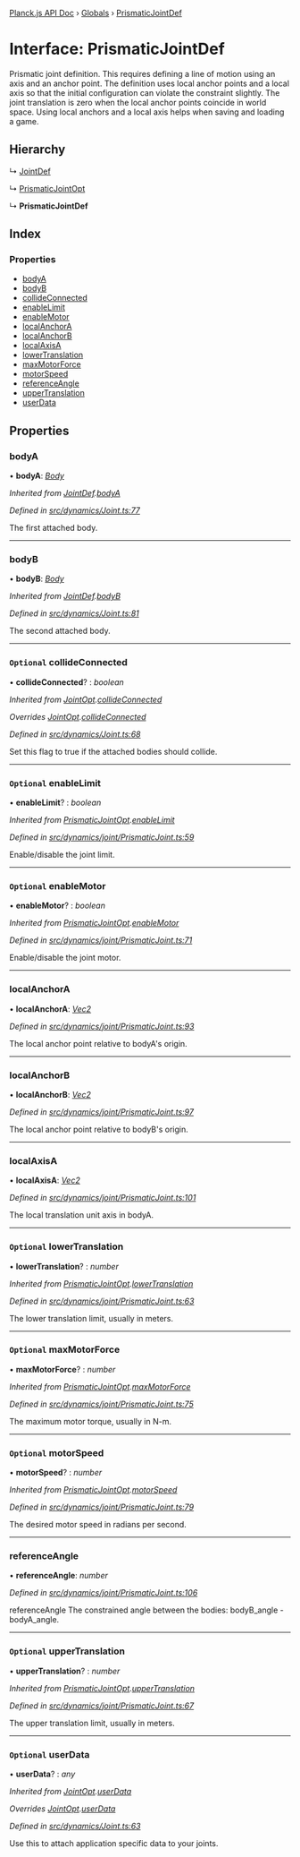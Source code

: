 [Planck.js API Doc](../README.md) › [Globals](../globals.md) › [PrismaticJointDef](prismaticjointdef.md)

# Interface: PrismaticJointDef

Prismatic joint definition. This requires defining a line of motion using an
axis and an anchor point. The definition uses local anchor points and a local
axis so that the initial configuration can violate the constraint slightly.
The joint translation is zero when the local anchor points coincide in world
space. Using local anchors and a local axis helps when saving and loading a
game.

## Hierarchy

  ↳ [JointDef](jointdef.md)

  ↳ [PrismaticJointOpt](prismaticjointopt.md)

  ↳ **PrismaticJointDef**

## Index

### Properties

* [bodyA](prismaticjointdef.md#bodya)
* [bodyB](prismaticjointdef.md#bodyb)
* [collideConnected](prismaticjointdef.md#optional-collideconnected)
* [enableLimit](prismaticjointdef.md#optional-enablelimit)
* [enableMotor](prismaticjointdef.md#optional-enablemotor)
* [localAnchorA](prismaticjointdef.md#localanchora)
* [localAnchorB](prismaticjointdef.md#localanchorb)
* [localAxisA](prismaticjointdef.md#localaxisa)
* [lowerTranslation](prismaticjointdef.md#optional-lowertranslation)
* [maxMotorForce](prismaticjointdef.md#optional-maxmotorforce)
* [motorSpeed](prismaticjointdef.md#optional-motorspeed)
* [referenceAngle](prismaticjointdef.md#referenceangle)
* [upperTranslation](prismaticjointdef.md#optional-uppertranslation)
* [userData](prismaticjointdef.md#optional-userdata)

## Properties

###  bodyA

• **bodyA**: *[Body](../classes/body.md)*

*Inherited from [JointDef](jointdef.md).[bodyA](jointdef.md#bodya)*

*Defined in [src/dynamics/Joint.ts:77](https://github.com/shakiba/planck.js/blob/1523746/src/dynamics/Joint.ts#L77)*

The first attached body.

___

###  bodyB

• **bodyB**: *[Body](../classes/body.md)*

*Inherited from [JointDef](jointdef.md).[bodyB](jointdef.md#bodyb)*

*Defined in [src/dynamics/Joint.ts:81](https://github.com/shakiba/planck.js/blob/1523746/src/dynamics/Joint.ts#L81)*

The second attached body.

___

### `Optional` collideConnected

• **collideConnected**? : *boolean*

*Inherited from [JointOpt](jointopt.md).[collideConnected](jointopt.md#optional-collideconnected)*

*Overrides [JointOpt](jointopt.md).[collideConnected](jointopt.md#optional-collideconnected)*

*Defined in [src/dynamics/Joint.ts:68](https://github.com/shakiba/planck.js/blob/1523746/src/dynamics/Joint.ts#L68)*

Set this flag to true if the attached bodies
should collide.

___

### `Optional` enableLimit

• **enableLimit**? : *boolean*

*Inherited from [PrismaticJointOpt](prismaticjointopt.md).[enableLimit](prismaticjointopt.md#optional-enablelimit)*

*Defined in [src/dynamics/joint/PrismaticJoint.ts:59](https://github.com/shakiba/planck.js/blob/1523746/src/dynamics/joint/PrismaticJoint.ts#L59)*

Enable/disable the joint limit.

___

### `Optional` enableMotor

• **enableMotor**? : *boolean*

*Inherited from [PrismaticJointOpt](prismaticjointopt.md).[enableMotor](prismaticjointopt.md#optional-enablemotor)*

*Defined in [src/dynamics/joint/PrismaticJoint.ts:71](https://github.com/shakiba/planck.js/blob/1523746/src/dynamics/joint/PrismaticJoint.ts#L71)*

Enable/disable the joint motor.

___

###  localAnchorA

• **localAnchorA**: *[Vec2](../classes/vec2.md)*

*Defined in [src/dynamics/joint/PrismaticJoint.ts:93](https://github.com/shakiba/planck.js/blob/1523746/src/dynamics/joint/PrismaticJoint.ts#L93)*

The local anchor point relative to bodyA's origin.

___

###  localAnchorB

• **localAnchorB**: *[Vec2](../classes/vec2.md)*

*Defined in [src/dynamics/joint/PrismaticJoint.ts:97](https://github.com/shakiba/planck.js/blob/1523746/src/dynamics/joint/PrismaticJoint.ts#L97)*

The local anchor point relative to bodyB's origin.

___

###  localAxisA

• **localAxisA**: *[Vec2](../classes/vec2.md)*

*Defined in [src/dynamics/joint/PrismaticJoint.ts:101](https://github.com/shakiba/planck.js/blob/1523746/src/dynamics/joint/PrismaticJoint.ts#L101)*

The local translation unit axis in bodyA.

___

### `Optional` lowerTranslation

• **lowerTranslation**? : *number*

*Inherited from [PrismaticJointOpt](prismaticjointopt.md).[lowerTranslation](prismaticjointopt.md#optional-lowertranslation)*

*Defined in [src/dynamics/joint/PrismaticJoint.ts:63](https://github.com/shakiba/planck.js/blob/1523746/src/dynamics/joint/PrismaticJoint.ts#L63)*

The lower translation limit, usually in meters.

___

### `Optional` maxMotorForce

• **maxMotorForce**? : *number*

*Inherited from [PrismaticJointOpt](prismaticjointopt.md).[maxMotorForce](prismaticjointopt.md#optional-maxmotorforce)*

*Defined in [src/dynamics/joint/PrismaticJoint.ts:75](https://github.com/shakiba/planck.js/blob/1523746/src/dynamics/joint/PrismaticJoint.ts#L75)*

The maximum motor torque, usually in N-m.

___

### `Optional` motorSpeed

• **motorSpeed**? : *number*

*Inherited from [PrismaticJointOpt](prismaticjointopt.md).[motorSpeed](prismaticjointopt.md#optional-motorspeed)*

*Defined in [src/dynamics/joint/PrismaticJoint.ts:79](https://github.com/shakiba/planck.js/blob/1523746/src/dynamics/joint/PrismaticJoint.ts#L79)*

The desired motor speed in radians per second.

___

###  referenceAngle

• **referenceAngle**: *number*

*Defined in [src/dynamics/joint/PrismaticJoint.ts:106](https://github.com/shakiba/planck.js/blob/1523746/src/dynamics/joint/PrismaticJoint.ts#L106)*

referenceAngle The constrained angle between the bodies:
bodyB_angle - bodyA_angle.

___

### `Optional` upperTranslation

• **upperTranslation**? : *number*

*Inherited from [PrismaticJointOpt](prismaticjointopt.md).[upperTranslation](prismaticjointopt.md#optional-uppertranslation)*

*Defined in [src/dynamics/joint/PrismaticJoint.ts:67](https://github.com/shakiba/planck.js/blob/1523746/src/dynamics/joint/PrismaticJoint.ts#L67)*

The upper translation limit, usually in meters.

___

### `Optional` userData

• **userData**? : *any*

*Inherited from [JointOpt](jointopt.md).[userData](jointopt.md#optional-userdata)*

*Overrides [JointOpt](jointopt.md).[userData](jointopt.md#optional-userdata)*

*Defined in [src/dynamics/Joint.ts:63](https://github.com/shakiba/planck.js/blob/1523746/src/dynamics/Joint.ts#L63)*

Use this to attach application specific data to your joints.
